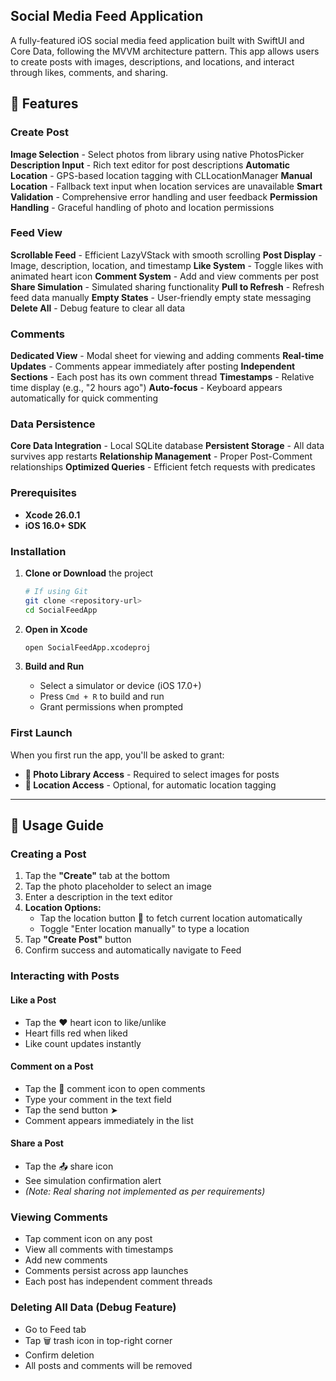 
## Social Media Feed Application

A fully-featured iOS social media feed application built with SwiftUI and Core Data, following the MVVM architecture pattern. This app allows users to create posts with images, descriptions, and locations, and interact through likes, comments, and sharing.





## 📱 Features

### Create Post
**Image Selection** - Select photos from library using native PhotosPicker
 **Description Input** - Rich text editor for post descriptions
 **Automatic Location** - GPS-based location tagging with CLLocationManager
 **Manual Location** - Fallback text input when location services are unavailable
 **Smart Validation** - Comprehensive error handling and user feedback
 **Permission Handling** - Graceful handling of photo and location permissions

### Feed View
 **Scrollable Feed** - Efficient LazyVStack with smooth scrolling
 **Post Display** - Image, description, location, and timestamp
 **Like System** - Toggle likes with animated heart icon
 **Comment System** - Add and view comments per post
 **Share Simulation** - Simulated sharing functionality
 **Pull to Refresh** - Refresh feed data manually
 **Empty States** - User-friendly empty state messaging
 **Delete All** - Debug feature to clear all data

### Comments
 **Dedicated View** - Modal sheet for viewing and adding comments
 **Real-time Updates** - Comments appear immediately after posting
 **Independent Sections** - Each post has its own comment thread
 **Timestamps** - Relative time display (e.g., "2 hours ago")
 **Auto-focus** - Keyboard appears automatically for quick commenting

### Data Persistence
 **Core Data Integration** - Local SQLite database
 **Persistent Storage** - All data survives app restarts
 **Relationship Management** - Proper Post-Comment relationships
 **Optimized Queries** - Efficient fetch requests with predicates



### Prerequisites

- **Xcode 26.0.1**
- **iOS 16.0+ SDK**


### Installation

1. **Clone or Download** the project
   ```bash
   # If using Git
   git clone <repository-url>
   cd SocialFeedApp
   ```

2. **Open in Xcode**
   ```bash
   open SocialFeedApp.xcodeproj
   ```

3. **Build and Run**
   - Select a simulator or device (iOS 17.0+)
   - Press `Cmd + R` to build and run
   - Grant permissions when prompted

### First Launch

When you first run the app, you'll be asked to grant:
- **📸 Photo Library Access** - Required to select images for posts
- **📍 Location Access** - Optional, for automatic location tagging

---

## 📖 Usage Guide

### Creating a Post

1. Tap the **"Create"** tab at the bottom
2. Tap the photo placeholder to select an image
3. Enter a description in the text editor
4. **Location Options:**
   - Tap the location button 📍 to fetch current location automatically
   - Toggle "Enter location manually" to type a location
5. Tap **"Create Post"** button
6. Confirm success and automatically navigate to Feed

### Interacting with Posts

#### Like a Post
- Tap the ❤️ heart icon to like/unlike
- Heart fills red when liked
- Like count updates instantly

#### Comment on a Post
- Tap the 💬 comment icon to open comments
- Type your comment in the text field
- Tap the send button ➤
- Comment appears immediately in the list

#### Share a Post
- Tap the 📤 share icon
- See simulation confirmation alert
- *(Note: Real sharing not implemented as per requirements)*

### Viewing Comments

- Tap comment icon on any post
- View all comments with timestamps
- Add new comments
- Comments persist across app launches
- Each post has independent comment threads

### Deleting All Data (Debug Feature)

- Go to Feed tab
- Tap 🗑️ trash icon in top-right corner
- Confirm deletion
- All posts and comments will be removed
